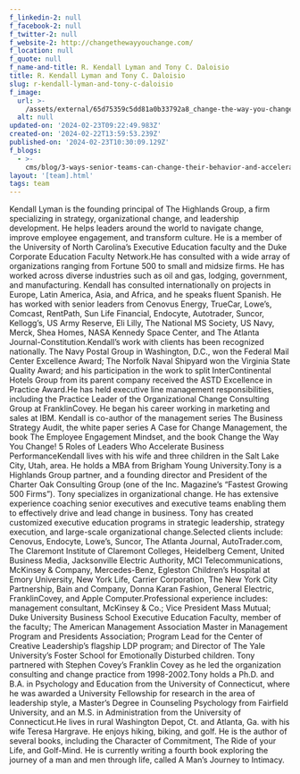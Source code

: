 ```yaml
---
f_linkedin-2: null
f_facebook-2: null
f_twitter-2: null
f_website-2: http://changethewayyouchange.com/
f_location: null
f_quote: null
f_name-and-title: R. Kendall Lyman and Tony C. Daloisio
title: R. Kendall Lyman and Tony C. Daloisio
slug: r-kendall-lyman-and-tony-c-daloisio
f_image:
  url: >-
    /assets/external/65d75359c5dd81a0b33792a8_change-the-way-you-change-180x220.jpeg
  alt: null
updated-on: '2024-02-23T09:22:49.983Z'
created-on: '2024-02-22T13:59:53.239Z'
published-on: '2024-02-23T10:30:09.129Z'
f_blogs:
  - >-
    cms/blog/3-ways-senior-teams-can-change-their-behavior-and-accelerate-performance.md
layout: '[team].html'
tags: team
---
```


Kendall Lyman is the founding principal of The Highlands Group, a firm specializing in strategy, organizational change, and leadership development. He helps leaders around the world to navigate change, improve employee engagement, and transform culture. He is a member of the University of North Carolina’s Executive Education faculty and the Duke Corporate Education Faculty Network.He has consulted with a wide array of organizations ranging from Fortune 500 to small and midsize firms. He has worked across diverse industries such as oil and gas, lodging, government, and manufacturing. Kendall has consulted internationally on projects in Europe, Latin America, Asia, and Africa, and he speaks fluent Spanish. He has worked with senior leaders from Cenovus Energy, TrueCar, Lowe’s, Comcast, RentPath, Sun Life Financial, Endocyte, Autotrader, Suncor, Kellogg’s, US Army Reserve, Eli Lilly, The National MS Society, US Navy, Merck, Shea Homes, NASA Kennedy Space Center, and The Atlanta Journal-Constitution.Kendall’s work with clients has been recognized nationally. The Navy Postal Group in Washington, D.C., won the Federal Mail Center Excellence Award; The Norfolk Naval Shipyard won the Virginia State Quality Award; and his participation in the work to split InterContinental Hotels Group from its parent company received the ASTD Excellence in Practice Award.He has held executive line management responsibilities, including the Practice Leader of the Organizational Change Consulting Group at FranklinCovey. He began his career working in marketing and sales at IBM. Kendall is co-author of the management series The Business Strategy Audit, the white paper series A Case for Change Management, the book The Employee Engagement Mindset, and the book Change the Way You Change! 5 Roles of Leaders Who Accelerate Business PerformanceKendall lives with his wife and three children in the Salt Lake City, Utah, area. He holds a MBA from Brigham Young University.Tony is a Highlands Group partner, and a founding director and President of the Charter Oak Consulting Group (one of the Inc. Magazine’s “Fastest Growing 500 Firms”). Tony specializes in organizational change. He has extensive experience coaching senior executives and executive teams enabling them to effectively drive and lead change in business. Tony has created customized executive education programs in strategic leadership, strategy execution, and large-scale organizational change.Selected clients include: Cenovus, Endocyte, Lowe’s, Suncor, The Atlanta Journal, AutoTrader.com, The Claremont Institute of Claremont Colleges, Heidelberg Cement, United Business Media, Jacksonville Electric Authority, MCI Telecommunications, McKinsey & Company, Mercedes-Benz, Egleston Children’s Hospital at Emory University, New York Life, Carrier Corporation, The New York City Partnership, Bain and Company, Donna Karan Fashion, General Electric, FranklinCovey, and Apple Computer.Professional experience includes: management consultant, McKinsey & Co.; Vice President Mass Mutual; Duke University Business School Executive Education Faculty, member of the faculty; The American Management Association Master in Management Program and Presidents Association; Program Lead for the Center of Creative Leadership’s flagship LDP program; and Director of The Yale University’s Foster School for Emotionally Disturbed children. Tony partnered with Stephen Covey’s Franklin Covey as he led the organization consulting and change practice from 1998-2002.Tony holds a Ph.D. and B.A. in Psychology and Education from the University of Connecticut, where he was awarded a University Fellowship for research in the area of leadership style, a Master’s Degree in Counseling Psychology from Fairfield University, and an M.S. in Administration from the University of Connecticut.He lives in rural Washington Depot, Ct. and Atlanta, Ga. with his wife Teresa Hargrave. He enjoys hiking, biking, and golf. He is the author of several books, including the Character of Commitment, The Ride of your Life, and Golf-Mind. He is currently writing a fourth book exploring the journey of a man and men through life, called A Man’s Journey to Intimacy.
